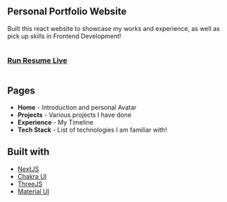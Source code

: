 ## Personal Portfolio Website
Built this react website to showcase my works and experience, as well as pick up skills in Frontend Development!

<div style="display:flex;flex-direction:row; justify-content; space-between;width:100%">
  <h3> <a  target="_blank" href="https://ak726.vercel.app/"> Run Resume Live </a></h3>  
</div>


## Pages
- **Home** - Introduction and personal Avatar
- **Projects** - Various projects I have done
- **Experience** - My Timeline
- **Tech Stack** - List of technologies I am familiar with!


## Built with
- [NextJS](https://nextjs.org/)
- [Chakra UI](https://chakra-ui.com)
- [ThreeJS](https://threejs.org/)
- [Material UI](https://mui.com/)

